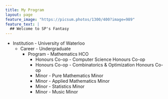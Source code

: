 ```yaml
---
title: My Program
layout: page
feature_image: "https://picsum.photos/1300/400?image=989"
feature_text: |
  ## Welcome to SP's Fantasy
---
```


- Institution - University of Waterloo
  - Career - Undergraduate
    - Program - Mathematics HCO
      - Honours Co-op - Computer Science Honours Co-op
      - Honours Co-op - Combinatorics & Optimization Honours Co-op
      - Minor - Pure Mathematics Minor
      - Minor - Applied Mathematics Minor
      - Minor - Statistics Minor
      - Minor - Music Minor
